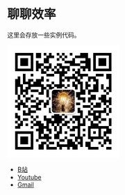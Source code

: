 # 聊聊效率

这里会存放一些实例代码。

![微信公众号二维码](image/gongzhonghao_erweima.jpg)

* [B站](https://space.bilibili.com/41714858)
* [Youtube](https://www.youtube.com/channel/UC2XCsnKT75nzSVnEeeLR7sg)
* [Gmail](mailto:liaoliaoxiaolv@gmail.com)

